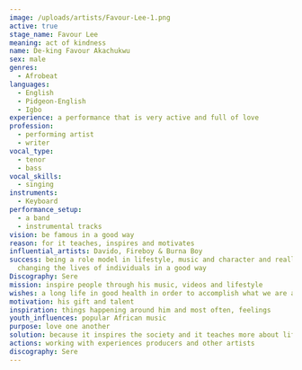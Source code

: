 ```yaml
---
image: /uploads/artists/Favour-Lee-1.png
active: true
stage_name: Favour Lee
meaning: act of kindness
name: De-king Favour Akachukwu
sex: male
genres:
  - Afrobeat
languages:
  - English
  - Pidgeon-English
  - Igbo
experience: a performance that is very active and full of love
profession:
  - performing artist
  - writer
vocal_type:
  - tenor
  - bass
vocal_skills:
  - singing
instruments:
  - Keyboard
performance_setup:
  - a band
  - instrumental tracks
vision: be famous in a good way
reason: for it teaches, inspires and motivates
influential_artists: Davido, Fireboy & Burna Boy
success: being a role model in lifestyle, music and character and really
  changing the lives of individuals in a good way
Discography: Sere
mission: inspire people through his music, videos and lifestyle
wishes: a long life in good health in order to accomplish what we are assigned to
motivation: his gift and talent
inspiration: things happening around him and most often, feelings
youth_influences: popular African music
purpose: love one another
solution: because it inspires the society and it teaches more about life
actions: working with experiences producers and other artists
discography: Sere
---
```

